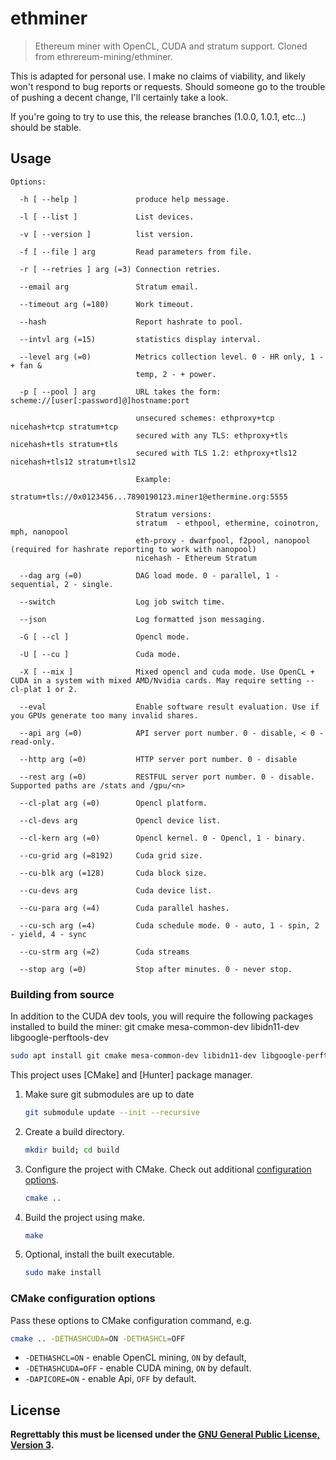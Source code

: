 # ethminer

> Ethereum miner with OpenCL, CUDA and stratum support. Cloned from ethrereum-mining/ethminer.

This is adapted for personal use. I make no claims of viability, and likely won't respond to bug reports or requests. Should
someone go to the trouble of pushing a decent change, I'll certainly take a look.

If you're going to try to use this, the release branches (1.0.0, 1.0.1, etc...) should be stable.

## Usage

```
Options:

  -h [ --help ]             produce help message.
                            
  -l [ --list ]             List devices.
                            
  -v [ --version ]          list version.
                            
  -f [ --file ] arg         Read parameters from file.
                            
  -r [ --retries ] arg (=3) Connection retries.
                            
  --email arg               Stratum email.
                            
  --timeout arg (=180)      Work timeout.
                            
  --hash                    Report hashrate to pool.
                            
  --intvl arg (=15)         statistics display interval.
                            
  --level arg (=0)          Metrics collection level. 0 - HR only, 1 - + fan & 
                            temp, 2 - + power.
                            
  -p [ --pool ] arg         URL takes the form: scheme://[user[:password]@]hostname:port
                            
                            unsecured schemes: ethproxy+tcp nicehash+tcp stratum+tcp
                            secured with any TLS: ethproxy+tls nicehash+tls stratum+tls
                            secured with TLS 1.2: ethproxy+tls12 nicehash+tls12 stratum+tls12
                            
                            Example:
                            stratum+tls://0x0123456...7890190123.miner1@ethermine.org:5555
                            
                            Stratum versions:
                            stratum  - ethpool, ethermine, coinotron, mph, nanopool
                            eth-proxy - dwarfpool, f2pool, nanopool (required for hashrate reporting to work with nanopool)
                            nicehash - Ethereum Stratum
                            
  --dag arg (=0)            DAG load mode. 0 - parallel, 1 - sequential, 2 - single.
                            
  --switch                  Log job switch time.
                            
  --json                    Log formatted json messaging.
                            
  -G [ --cl ]               Opencl mode.
                            
  -U [ --cu ]               Cuda mode.
                            
  -X [ --mix ]              Mixed opencl and cuda mode. Use OpenCL + CUDA in a system with mixed AMD/Nvidia cards. May require setting --cl-plat 1 or 2.
                            
  --eval                    Enable software result evaluation. Use if you GPUs generate too many invalid shares.
                            
  --api arg (=0)            API server port number. 0 - disable, < 0 - read-only.
                            
  --http arg (=0)           HTTP server port number. 0 - disable
                            
  --rest arg (=0)           RESTFUL server port number. 0 - disable. Supported paths are /stats and /gpu/<n>
                            
  --cl-plat arg (=0)        Opencl platform.
                            
  --cl-devs arg             Opencl device list.
                            
  --cl-kern arg (=0)        Opencl kernel. 0 - Opencl, 1 - binary.
                            
  --cu-grid arg (=8192)     Cuda grid size.
                            
  --cu-blk arg (=128)       Cuda block size.
                            
  --cu-devs arg             Cuda device list.
                            
  --cu-para arg (=4)        Cuda parallel hashes.
                            
  --cu-sch arg (=4)         Cuda schedule mode. 0 - auto, 1 - spin, 2 - yield, 4 - sync
                            
  --cu-strm arg (=2)        Cuda streams
                            
  --stop arg (=0)           Stop after minutes. 0 - never stop.
```

### Building from source

In addition to the CUDA dev tools, you will require the following packages installed to build the miner: git cmake mesa-common-dev libidn11-dev libgoogle-perftools-dev


   ```sh
   sudo apt install git cmake mesa-common-dev libidn11-dev libgoogle-perftools-dev
   ```

This project uses [CMake] and [Hunter] package manager.

1. Make sure git submodules are up to date

   ```sh
   git submodule update --init --recursive
   ```

2. Create a build directory.

   ```sh
   mkdir build; cd build
   ```

3. Configure the project with CMake. Check out additional
   [configuration options](#cmake-configuration-options).

   ```sh
   cmake ..
   ```

4. Build the project using make.

   ```sh
   make
   ```

5. Optional, install the built executable.

   ```sh
   sudo make install
   ```

### CMake configuration options

Pass these options to CMake configuration command, e.g.

```sh
cmake .. -DETHASHCUDA=ON -DETHASHCL=OFF
```

- `-DETHASHCL=ON` - enable OpenCL mining, `ON` by default,
- `-DETHASHCUDA=OFF` - enable CUDA mining, `ON` by default.
- `-DAPICORE=ON` - enable Api, `OFF` by default.


## License

__Regrettably this must be licensed under the [GNU General Public License, Version 3](LICENSE.md).__

